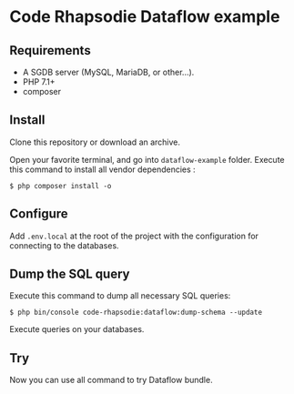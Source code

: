 # Code Rhapsodie Dataflow example

## Requirements

* A SGDB server (MySQL, MariaDB, or other...).
* PHP 7.1+
* composer

## Install

Clone this repository or download an archive.

Open your favorite terminal, and go into `dataflow-example` folder.
Execute this command to install all vendor dependencies :

```shell script
$ php composer install -o
```

## Configure

Add `.env.local` at the root of the project with the configuration for connecting to the databases.

## Dump the SQL query

Execute this command to dump all necessary SQL queries:

```shell script
$ php bin/console code-rhapsodie:dataflow:dump-schema --update
```

Execute queries on your databases.

## Try

Now you can use all command to try Dataflow bundle.
